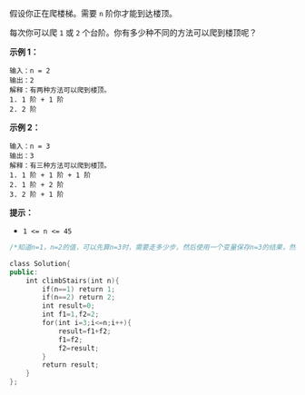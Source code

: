 假设你正在爬楼梯。需要 `n` 阶你才能到达楼顶。

每次你可以爬 `1` 或 `2` 个台阶。你有多少种不同的方法可以爬到楼顶呢？

**示例 1：**

```
输入：n = 2
输出：2
解释：有两种方法可以爬到楼顶。
1. 1 阶 + 1 阶
2. 2 阶
```

**示例 2：**

```
输入：n = 3
输出：3
解释：有三种方法可以爬到楼顶。
1. 1 阶 + 1 阶 + 1 阶
2. 1 阶 + 2 阶
3. 2 阶 + 1 阶
```

**提示：**

-   `1 <= n <= 45`

```C++
/*知道n=1，n=2的值，可以先算n=3时，需要走多少步，然后使用一个变量保存n=3的结果，然后再算n=4，即n=3与n=2时的结果相加直到算到n返回结果，*/

class Solution{
public:
    int climbStairs(int n){
        if(n==1) return 1;
        if(n==2) return 2;
        int result=0;
        int f1=1,f2=2;
        for(int i=3;i<=n;i++){
            result=f1+f2;
            f1=f2;
            f2=result;
        }
        return result;
    }
};
```
